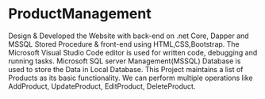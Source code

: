# ProductManagement
Design & Developed the Website with back-end on .net Core, Dapper and MSSQL Stored Procedure & front-end using HTML,CSS,Bootstrap.
The Microsoft Visual Studio Code editor is used for written code, debugging and running tasks. 
Microsoft SQL server Management(MSSQL) Database is used to store the Data in Local Database.
This Project maintains a list of Products as its basic functionality.
We can perform multiple operations like AddProduct, UpdateProduct, EditProduct, DeleteProduct.
